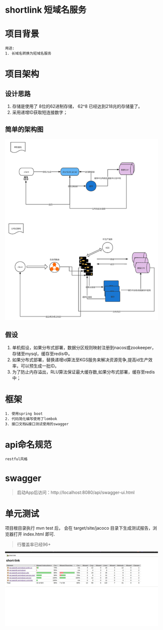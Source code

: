 # shortlink 短域名服务


# 项目背景

    用途:
    1. 长域名转换为短域名服务 


# 项目架构

## 设计思路

1. 存储是使用了 8位的62进制存储， 62^8 已经达到218兆的存储量了。
2. 采用递增ID获取短连接数字；

## 简单的架构图

![arg.jpg](./src/main/resources/arc.png)

## 假设

1. 单机假设，如果分布式部署，数据分区规则映射注册到nacos或zookeeper，存储至mysql，缓存至redis中。
2. 如果分布式部署，替换递增id算法至KGS服务来解决资源竞争,提高id生产效率，可以预生成一批ID。
3. 为了防止内存溢出，RLU算法保证最大缓存数,如果分布式部署，缓存至redis中；


# 框架

    1. 使用spring boot
    2. 代码简化编写使用了lombok
    3. 接口文档&接口测试使用的swagger


# api命名规范
    restful风格

# swagger

> 启动App后访问：http://localhost:8080/api/swagger-ui.html

# 单元测试

项目根目录执行 mvn test 后， 会在 target/site/jacoco 目录下生成测试报告，浏览器打开 index.html 即可.
> 行覆盖率已经96+ 

![cover-pic](./src/main/resources/cover.jpg)